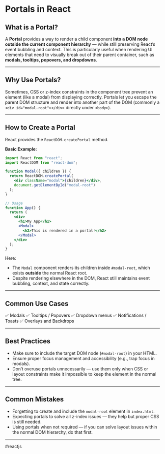 # Portals in React

## What is a Portal?

A **Portal** provides a way to render a child component **into a DOM node outside the current component hierarchy** — while still preserving React’s event bubbling and context.
This is particularly useful when rendering UI elements that need to visually break out of their parent container, such as **modals, tooltips, popovers, and dropdowns**.

---
## Why Use Portals?

Sometimes, CSS or z-index constraints in the component tree prevent an element (like a modal) from displaying correctly.
Portals let you escape the parent DOM structure and render into another part of the DOM (commonly a `<div id="modal-root"></div>` directly under `<body>`).

---
## How to Create a Portal

React provides the `ReactDOM.createPortal` method.

**Basic Example:**

```jsx
import React from "react";
import ReactDOM from "react-dom";

function Modal({ children }) {
  return ReactDOM.createPortal(
    <div className="modal">{children}</div>,
    document.getElementById("modal-root")
  );
}

// Usage
function App() {
  return (
    <div>
      <h1>My App</h1>
      <Modal>
        <h2>This is rendered in a portal!</h2>
      </Modal>
    </div>
  );
}
```

Here:

* The `Modal` component renders its children inside `#modal-root`, which exists **outside** the normal React root.
* Despite rendering elsewhere in the DOM, React still maintains event bubbling, context, and state correctly.

---
## Common Use Cases

✅ Modals
✅ Tooltips / Popovers
✅ Dropdown menus
✅ Notifications / Toasts
✅ Overlays and Backdrops

---
## Best Practices

* Make sure to include the target DOM node (`#modal-root`) in your HTML.
* Ensure proper focus management and accessibility (e.g., trap focus in modals).
* Don’t overuse portals unnecessarily — use them only when CSS or layout constraints make it impossible to keep the element in the normal tree.

---
## Common Mistakes

* Forgetting to create and include the `modal-root` element in `index.html`.
* Expecting portals to solve all z-index issues — they help but proper CSS is still needed.
* Using portals when not required — if you can solve layout issues within the normal DOM hierarchy, do that first.

---

#reactjs
